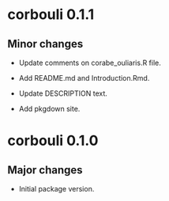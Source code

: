 # corbouli 0.1.1

## Minor changes

- Update comments on corabe_ouliaris.R file.

- Add README.md and Introduction.Rmd.

- Update DESCRIPTION text.

- Add pkgdown site.

# corbouli 0.1.0

## Major changes

- Initial package version.
